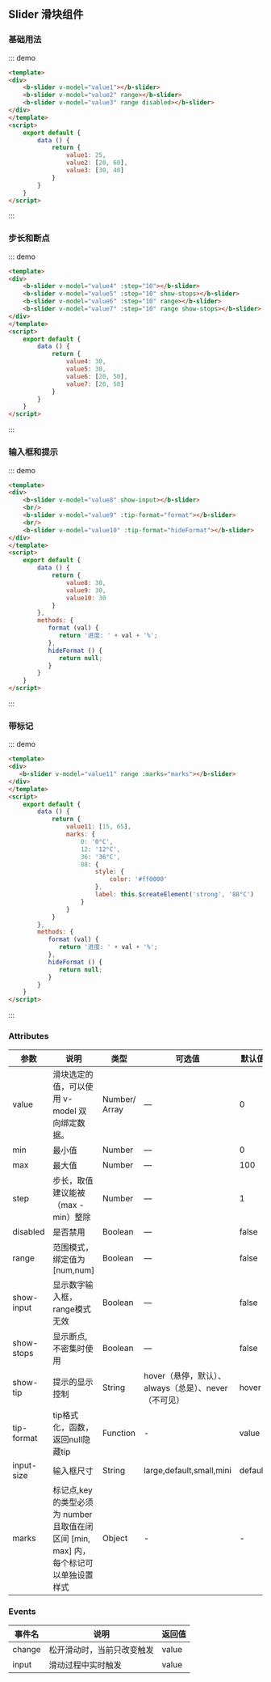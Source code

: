## Slider 滑块组件

<template>
    <div class="global-anchor">
      <b-anchor :scroll-offset="100">
        <b-anchor-link href="#ji-chu-yong-fa" title="基础用法"></b-anchor-link>
        <b-anchor-link href="#bu-chang-he-duan-dian" title="步长和断点"></b-anchor-link>
        <b-anchor-link href="#shu-ru-kuang-he-ti-shi" title="输入框和提示"></b-anchor-link>
        <b-anchor-link href="#dai-biao-ji" title="带标记"></b-anchor-link>
        <b-anchor-link href="#attributes" title="Attributes"></b-anchor-link>
        <b-anchor-link href="#events" title="Events"></b-anchor-link>
        <b-anchor-link href="#slot" title="Slot"></b-anchor-link>
      </b-anchor>
    </div>
</template>

### 基础用法

::: demo
```html
<template>
<div>
    <b-slider v-model="value1"></b-slider>
    <b-slider v-model="value2" range></b-slider>
    <b-slider v-model="value3" range disabled></b-slider>
</div>
</template>
<script>
    export default {
        data () {
            return {
                value1: 25,
                value2: [20, 60],
                value3: [30, 40]
            }
        }
    }
</script>
```
:::

### 步长和断点

::: demo
```html
<template>
<div>
    <b-slider v-model="value4" :step="10"></b-slider>
    <b-slider v-model="value5" :step="10" show-stops></b-slider>
    <b-slider v-model="value6" :step="10" range></b-slider>
    <b-slider v-model="value7" :step="10" range show-stops></b-slider>
</div>
</template>
<script>
    export default {
        data () {
            return {
                value4: 30,
                value5: 30,
                value6: [20, 50],
                value7: [20, 50]
            }
        }
    }
</script>
```
:::

### 输入框和提示

::: demo
```html
<template>
<div>
    <b-slider v-model="value8" show-input></b-slider>
    <br/>
    <b-slider v-model="value9" :tip-format="format"></b-slider>
    <br/>
    <b-slider v-model="value10" :tip-format="hideFormat"></b-slider>
</div>
</template>
<script>
    export default {
        data () {
            return {
                value8: 30,
                value9: 30,
                value10: 30
            }
        },  
        methods: {
           format (val) {
              return '进度: ' + val + '%';
           },
           hideFormat () {
              return null;
           }
        }
    }
</script>
```
:::

### 带标记

::: demo
```html
<template>
<div>
   <b-slider v-model="value11" range :marks="marks"></b-slider>
</div>
</template>
<script>
    export default {
        data () {
            return {
                value11: [15, 65],
                marks: {
                    0: '0°C',
                    12: '12°C',
                    36: '36°C',
                    88: {
                        style: {
                            color: '#ff0000'
                        },
                        label: this.$createElement('strong', '88°C')
                    }
                }
            }
        },  
        methods: {
           format (val) {
              return '进度: ' + val + '%';
           },
           hideFormat () {
              return null;
           }
        }
    }
</script>
```
:::

### Attributes

| 参数      | 说明    | 类型      | 可选值       | 默认值   |
|---------- |-------- |---------- |-------------  |-------- |
| value | 滑块选定的值，可以使用 v-model 双向绑定数据。   | Number/ Array  |  —   |   0  |
| min  | 最小值   | Number  |  —   |   0  |
| max  | 最大值   | Number  |  —   |   100  |
| step  | 步长，取值建议能被（max - min）整除   | Number  |  —   |   1  |
| disabled  | 是否禁用  | Boolean  |  —   |  false  |
| range  | 范围模式，绑定值为[num,num]  | Boolean  |  —   |  false  |
| show-input  | 显示数字输入框，range模式无效  | Boolean  |  —   |  false  |
| show-stops  | 显示断点,不密集时使用  | Boolean  |  —   |  false  |
| show-tip | 提示的显示控制 | String  |  hover（悬停，默认）、always（总是）、never（不可见）   |  hover  |
| tip-format | tip格式化，函数，返回null隐藏tip | Function  |  -   |  value  |
| input-size | 输入框尺寸 | String |  large,default,small,mini  |  default  |
| marks | 标记点,key 的类型必须为 number 且取值在闭区间 [min, max] 内，每个标记可以单独设置样式 | Object |  -  |  -  |

### Events

| 事件名      | 说明    | 返回值      |
|---------- |-------- |---------- |
| change    | 松开滑动时，当前只改变触发   | value |
| input    |  滑动过程中实时触发  | value |

